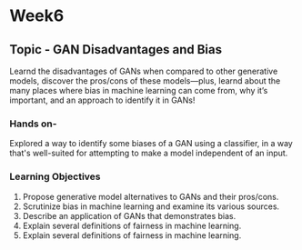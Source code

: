# Week6

## Topic - GAN Disadvantages and Bias

Learnd the disadvantages of GANs when compared to other generative models, discover the pros/cons of these models—plus, learnd about the many places where bias in machine learning can come from, why it’s important, and an approach to identify it in GANs!

### Hands on-

Explored a way to identify some biases of a GAN using a classifier, in a way that's well-suited for attempting to make a model independent of an input.

### **Learning Objectives**

1. Propose generative model alternatives to GANs and their pros/cons.
2. Scrutinize bias in machine learning and examine its various sources.
3. Describe an application of GANs that demonstrates bias.
4. Explain several definitions of fairness in machine learning.
5. Explain several definitions of fairness in machine learning.